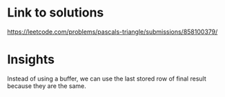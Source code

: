 # Link to solutions
https://leetcode.com/problems/pascals-triangle/submissions/858100379/

# Insights
Instead of using a buffer, we can use the last stored row of final result because they are the same.